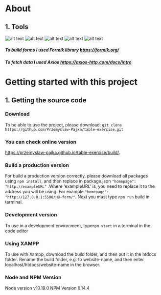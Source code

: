 # About
## 1. Tools
![alt text](https://img.shields.io/badge/HTML5-E34F26?style=for-the-badge&logo=html5&logoColor=white)
![alt text](https://img.shields.io/badge/CSS3-1572B6?style=for-the-badge&logo=css3&logoColor=white)
![alt text](https://img.shields.io/badge/JavaScript-323330?style=for-the-badge&logo=javascript&logoColor=F7DF1E)
![alt text](https://img.shields.io/badge/React-20232A?style=for-the-badge&logo=react&logoColor=61DAFB)
![alt text](https://img.shields.io/badge/styled--components-DB7093?style=for-the-badge&logo=styled-components&logoColor=white)

##### To build forms I used Formik library https://formik.org/
##### To fetch data I used Axios https://axios-http.com/docs/intro

# Getting started with this project
## 1. Getting the source code
### Download
To be able to use the project, please download:
`git clone https://github.com/Przemyslaw-Pajka/table-exercise.git`

### You can check online version 
https://przemyslaw-pajka.github.io/table-exercise/build/.

### Build a production version
For build a production version correctly, please download all packages using `npm install`, and then replace in package.json `"homepage": "http://exampleURL"` .Where 'exampleURL' is, you need to replace it to the address you will be using. For example `"homepage": "http://127.0.0.1:5500/HO-form/"`. Next you must type `npm run` build in terminal.

### Development version
To use in a development environment, type`npm start` in a terminal in the code editor

### Using XAMPP
To use with Xampp, download the build folder, and then put it in the htdocs folder. Rename the build folder, e.g. to website-name, and then enter localhost/htdocs/website-name in the browser.

### Node and NPM Version
Node version v10.19.0
NPM Version 6.14.4
